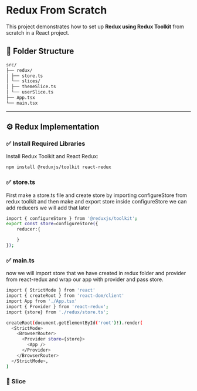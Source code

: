 # Redux From Scratch

This project demonstrates how to set up **Redux using Redux Toolkit** from scratch in a React project.


## 📁 Folder Structure
```bash
src/
├── redux/
│ ├── store.ts
│ └── slices/
│ ├── themeSlice.ts
│ └── userSlice.ts
├── App.tsx
└── main.tsx
```

---

## ⚙️ Redux Implementation

### ✅ Install Required Libraries

Install Redux Toolkit and React Redux:

```bash
npm install @reduxjs/toolkit react-redux
```
### ✅ store.ts

First make a store.ts file and create store by
importing configureStore from redux toolkit and then make and export store 
inside configureStore we can add reducers we will add that later

```bash
import { configureStore } from '@reduxjs/toolkit';
export const store=configureStore({
    reducer:{

    }
});
```

### ✅ main.ts
now we will import store that we have created in redux folder and provider from react-redux and wrap our app with provider and pass store.

```bash
import { StrictMode } from 'react'
import { createRoot } from 'react-dom/client'
import App from './App.tsx'
import { Provider } from 'react-redux';
import {store} from './redux/store.ts';

createRoot(document.getElementById('root')!).render(
  <StrictMode>
    <BrowserRouter>
      <Provider store={store}>
        <App />
      </Provider>
    </BrowserRouter>
  </StrictMode>,
)
```

### 📁 Slice
